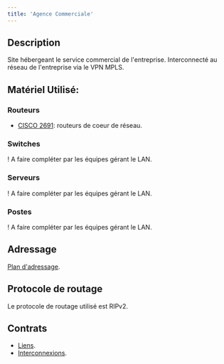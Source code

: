 ```yaml
---
title: 'Agence Commerciale'
---
```


## Description

Site hébergeant le service commercial de l'entreprise. Interconnecté au réseau de l'entreprise via le VPN MPLS.

## Matériel Utilisé:

### Routeurs

* [CISCO 2691](/materiel/routeurs#cisco-2691): routeurs de coeur de réseau.

### Switches

! A faire compléter par les équipes gérant le LAN.

### Serveurs

! A faire compléter par les équipes gérant le LAN.

### Postes

! A faire compléter par les équipes gérant le LAN.

## Adressage

[Plan d'adressage](/addressage-ip/listes-des-adresses/agence-commerciale).

## Protocole de routage

Le protocole de routage utilisé est RIPv2.

## Contrats

* [Liens](/contrats/liens#agence-commerciale).
* [Interconnexions](/contrats/interconnexions#agence-commerciale).
